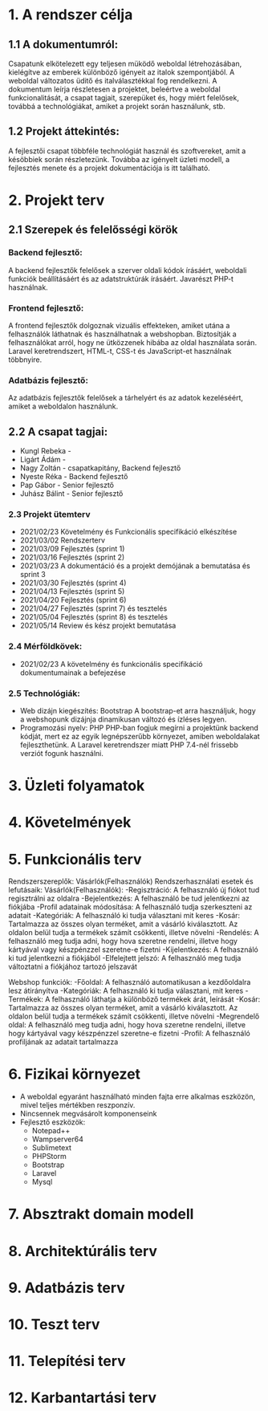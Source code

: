 #  1. A rendszer célja
## 1.1 A dokumentumról:
Csapatunk elkötelezett egy teljesen müködő weboldal létrehozásában, kielégítve az emberek különböző igényeit az italok szempontjából. A weboldal változatos üditő és italválasztékkal fog rendelkezni.
A dokumentum leírja részletesen a projektet, beleértve a weboldal funkcionalitását, a csapat tagjait, szerepüket és, hogy miért felelősek, továbbá a technológiákat, amiket a projekt során használunk, stb.
## 1.2 Projekt áttekintés:
A fejlesztői csapat többféle technológiát használ és szoftvereket, amit a késöbbiek során részletezünk. Továbba az igényelt üzleti modell, a fejlesztés menete és a projekt dokumentációja is itt található.

#  2. Projekt terv
## 2.1 Szerepek és felelősségi körök
### Backend fejlesztő:
A backend fejlesztők felelősek a szerver oldali kódok írásáért, weboldali funkciók beállításáért és az adatstruktúrák írásáért. Javarészt PHP-t használnak. 
### Frontend fejlesztő: 
A frontend fejlesztők dolgoznak vizuális effekteken, amiket utána a felhasználók láthatnak és használhatnak a webshopban. Biztosítják a felhasználókat arról, hogy ne ütközzenek hibába az oldal használata során. Laravel keretrendszert, HTML-t, CSS-t és JavaScript-et használnak többnyire.
### Adatbázis fejlesztő:
Az adatbázis fejlesztők felelősek a tárhelyért és az adatok kezeléséért, amiket a weboldalon használunk.
## 2.2 A csapat tagjai:
- Kungl Rebeka - 
- Ligárt Ádám - 
- Nagy Zoltán - csapatkapitány, Backend fejlesztő
- Nyeste Réka - Backend fejlesztő
- Pap Gábor - Senior fejlesztő
- Juhász Bálint - Senior fejlesztő
### 2.3 Projekt ütemterv
- 2021/02/23 Követelmény és Funkcionális specifikáció elkészítése
- 2021/03/02 Rendszerterv 
- 2021/03/09 Fejlesztés (sprint 1)
- 2021/03/16 Fejlesztés (sprint 2)
- 2021/03/23 A dokumentáció és a projekt demójának a bemutatása és sprint 3
- 2021/03/30 Fejlesztés (sprint 4) 
- 2021/04/13 Fejlesztés (sprint 5)
- 2021/04/20 Fejlesztés (sprint 6)
- 2021/04/27 Fejlesztés (sprint 7) és tesztelés
- 2021/05/04 Fejlesztés (sprint 8) és tesztelés
- 2021/05/14 Review és kész projekt bemutatása
### 2.4 Mérföldkövek:
- 2021/02/23 A követelmény és funkcionális specifikáció dokumentumainak a befejezése
### 2.5 Technológiák: 
- Web dizájn kiegészítés: Bootstrap
A bootstrap-et arra használjuk, hogy a webshopunk dizájnja dinamikusan változó és ízléses legyen.
- Programozási nyelv: PHP
PHP-ban fogjuk megírni a projektünk backend kódját, mert ez az egyik legnépszerűbb környezet, amiben weboldalakat fejleszthetünk. A Laravel keretrendszer miatt PHP 7.4-nél frissebb verziót fogunk használni.
#  3. Üzleti folyamatok
#  4. Követelmények
#  5. Funkcionális terv
Rendszerszereplők: Vásárlók(Felhasználók)
Rendszerhasználati esetek és lefutásaik: 
Vásárlók(Felhasználók):
-Regisztráció: A felhasználó új fiókot tud regisztrálni az oldalra
-Bejelentkezés: A felhasználó be tud jelentkezni az fiókjába
-Profil adatainak módosítása: A felhasználó tudja szerkeszteni az adatait
-Kategóriák: A felhasználó ki tudja választani mit keres
-Kosár: Tartalmazza az összes olyan terméket, amit a vásárló kiválasztott. Az oldalon belül tudja a termékek számít csökkenti, illetve növelni
-Rendelés: A felhasználó meg tudja adni, hogy hova szeretne rendelni, illetve hogy kártyával vagy készpénzzel szeretne-e fizetni
-Kijelentkezés: A felhasználó ki tud jelentkezni a fiókjából
-Elfelejtett jelszó: A felhasználó meg tudja változtatni a fiókjához tartozó jelszavát

Webshop funkciók:
-Főoldal: A felhasználó automatikusan a kezdőoldalra lesz átirányítva
-Kategóriák:  A felhasználó ki tudja választani, mit keres
-Termékek: A felhasználó láthatja a különböző termékek árát, leírását
-Kosár: Tartalmazza az összes olyan terméket, amit a vásárló kiválasztott. Az oldalon belül tudja a termékek számít csökkenti, illetve növelni
-Megrendelő oldal: A felhasználó meg tudja adni, hogy hova szeretne rendelni, illetve hogy kártyával vagy készpénzzel szeretne-e fizetni
-Profil: A felhasználó profiljának az adatait tartalmazza

#  6. Fizikai környezet
- A weboldal egyaránt használható minden fajta erre alkalmas eszközön, mivel teljes mértékben reszponzív.
- Nincsennek megvásárolt komponenseink
- Fejlesztő eszközök:
	- Notepad++
	- Wampserver64
	- Sublimetext
	- PHPStorm
	- Bootstrap
	- Laravel
	- Mysql
#  7. Absztrakt domain modell
#  8. Architektúrális terv
#  9. Adatbázis terv
#  10. Teszt terv
#  11. Telepítési terv
#  12. Karbantartási terv
